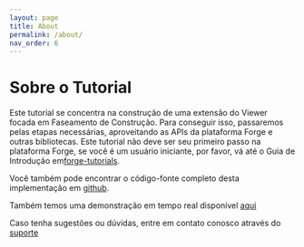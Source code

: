 ```yaml
---
layout: page
title: About
permalink: /about/
nav_order: 6
---
```


# Sobre o Tutorial
Este tutorial se concentra na construção de uma extensão do Viewer focada em Faseamento de Construção. Para conseguir isso, passaremos pelas etapas necessárias, aproveitando as APIs da plataforma Forge e outras bibliotecas.
Este tutorial não deve ser seu primeiro passo na plataforma Forge, se você é um usuário iniciante, por favor, vá até o Guia de Introdução em[forge-tutorials](https://forge-tutorials.autodesk.io).

Você também pode encontrar o código-fonte completo desta implementação em [github](https://github.com/JoaoMartins-Forge/construction-phasing-tutorial).

Também temos uma demonstração em tempo real disponível [aqui](https://joaomartins-forge.github.io/construction-phasing-tutorial/wwwroot/index.html)

Caso tenha sugestões ou dúvidas, entre em contato conosco através do [suporte](mailto:forge.help@autodesk.com)
